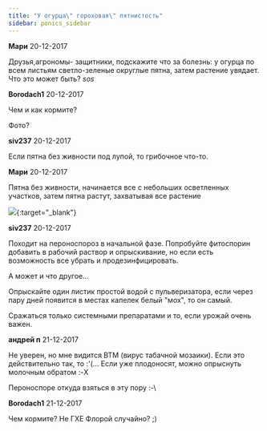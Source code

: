 ```yaml
---
title: "У огурца\" гороховая\" пятнистость"
sidebar: ponics_sidebar
---
```


**Мари** 20-12-2017

Друзья,агрономы- защитники, подскажите что за болезнь: у огурца по всем листьям светло-зеленые округлые пятна, затем растение увядает. Что это может быть? *sos*


**Borodach1** 20-12-2017

Чем и как кормите?

Фото?


**siv237** 20-12-2017

Если пятна без живности под лупой, то грибочное что-то.


**Мари** 20-12-2017

Пятна без живности, начинается все с небольших осветленных участков, затем пятна растут, захватывая все растение 

[![](/attachimages/18280_IMG_20171220_093433(1)(1).jpg)](https://t.me/ponics_ru_files/18896){:target="_blank"}

**siv237** 20-12-2017

Походит на пероноспороз в начальной фазе. Попробуйте фитоспорин добавить в рабочий раствор и опрыскивание, но если есть возможность все убрать и продезинфицировать.

А может и что другое...

Опрыскайте один листик простой водой с пульверизатора, если через пару дней появится в местах капелек белый "мох", то он самый.

Сражаться только системными препаратами и то, если урожай очень важен.


**андрей п** 21-12-2017

Не уверен, но мне видится ВТМ (вирус табачной мозаики). Если это действительно так, то :&#039;(... Если уже плодоносят, можно опрыснуть молочным обратом :-X

Пероноспоре откуда взяться в эту пору :-\


**Borodach1** 21-12-2017

Чем кормите? Не ГХЕ Флорой случайно? ;)


